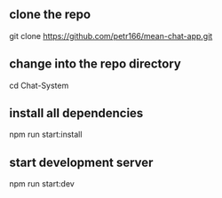 ## clone the repo

git clone https://github.com/petr166/mean-chat-app.git

## change into the repo directory

cd Chat-System

## install all dependencies

npm run start:install

## start development server

npm run start:dev
